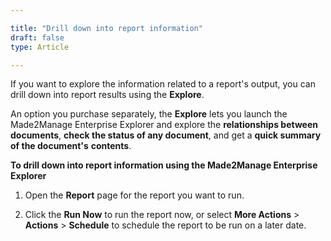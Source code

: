 ```yaml
---

title: "Drill down into report information"
draft: false
type: Article

---
```


If you want to explore the information related to a report's output, you can drill down into report results using the **Explore**.

An option you purchase separately, the **Explore** lets you launch the Made2Manage Enterprise Explorer and explore the **relationships between documents**, **check the status of any document**, and get a **quick summary of the document's** **contents**.


**To drill down into report information using the Made2Manage Enterprise Explorer**

1. Open the **Report** page for the report you want to run.

2. Click the **Run Now** to run the report now, or select **More Actions** > **Actions** > **Schedule** to schedule the report to be run on a later date.


​